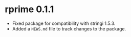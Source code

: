 # rprime 0.1.1

* Fixed package for compatibility with stringi 1.5.3.
* Added a `NEWS.md` file to track changes to the package.
